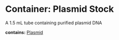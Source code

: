 # Container: Plasmid Stock

A 1.5 mL tube containing purified plasmid DNA

  **contains:** <a href='#' onclick='easy_select("Sample Types", "Plasmid")'>Plasmid</a>

